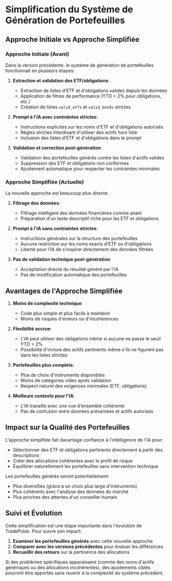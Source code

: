 # Simplification du Système de Génération de Portefeuilles

## Approche Initiale vs Approche Simplifiée

### Approche Initiale (Avant)

Dans la version précédente, le système de génération de portefeuilles fonctionnait en plusieurs étapes:

1. **Extraction et validation des ETF/obligations**:
   - Extraction de listes d'ETF et d'obligations valides depuis les données
   - Application de filtres de performance (YTD > 2% pour obligations, etc.)
   - Création de listes `valid_etfs` et `valid_bonds` strictes

2. **Prompt à l'IA avec contraintes strictes**:
   - Instructions explicites sur les noms d'ETF et d'obligations autorisés
   - Règles strictes interdisant d'utiliser des actifs hors liste
   - Inclusion des listes d'ETF et d'obligations dans le prompt

3. **Validation et correction post-génération**:
   - Validation des portefeuilles générés contre les listes d'actifs valides
   - Suppression des ETF et obligations non conformes
   - Ajustement automatique pour respecter les contraintes minimales

### Approche Simplifiée (Actuelle)

La nouvelle approche est beaucoup plus directe:

1. **Filtrage des données**:
   - Filtrage intelligent des données financières comme avant
   - Préparation d'un texte descriptif riche pour les ETF et obligations

2. **Prompt à l'IA sans contraintes strictes**:
   - Instructions générales sur la structure des portefeuilles
   - Aucune restriction sur les noms exacts d'ETF ou d'obligations
   - Liberté pour l'IA de s'inspirer directement des données filtrées

3. **Pas de validation technique post-génération**:
   - Acceptation directe du résultat généré par l'IA
   - Pas de modification automatique des portefeuilles

## Avantages de l'Approche Simplifiée

1. **Moins de complexité technique**:
   - Code plus simple et plus facile à maintenir
   - Moins de risques d'erreurs ou d'incohérences

2. **Flexibilité accrue**:
   - L'IA peut utiliser des obligations même si aucune ne passe le seuil YTD > 2%
   - Possibilité d'inclure des actifs pertinents même s'ils ne figurent pas dans les listes strictes

3. **Portefeuilles plus complets**:
   - Plus de choix d'instruments disponibles
   - Moins de catégories vides après validation
   - Respect naturel des exigences minimales (ETF, obligations)

4. **Meilleure contexte pour l'IA**:
   - L'IA travaille avec une vue d'ensemble cohérente
   - Pas de confusion entre données présentées et actifs autorisés

## Impact sur la Qualité des Portefeuilles

L'approche simplifiée fait davantage confiance à l'intelligence de l'IA pour:

- Sélectionner des ETF et obligations pertinents directement à partir des descriptions
- Créer des allocations cohérentes avec le profil de risque
- Équilibrer naturellement les portefeuilles sans intervention technique

Les portefeuilles générés seront potentiellement:
- Plus diversifiés (grâce à un choix plus large d'instruments)
- Plus cohérents avec l'analyse des données du marché
- Plus proches des attentes d'un conseiller humain

## Suivi et Évolution

Cette simplification est une étape importante dans l'évolution de TradePulse. Pour suivre son impact:

1. **Examiner les portefeuilles générés** avec cette nouvelle approche
2. **Comparer avec les versions précédentes** pour évaluer les différences
3. **Recueillir des retours** sur la pertinence des allocations

Si des problèmes spécifiques apparaissent (comme des noms d'actifs génériques ou des allocations incohérentes), des ajustements ciblés pourront être apportés sans revenir à la complexité du système précédent.
